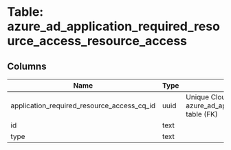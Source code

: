 
# Table: azure_ad_application_required_resource_access_resource_access

## Columns
| Name        | Type           | Description  |
| ------------- | ------------- | -----  |
|application_required_resource_access_cq_id|uuid|Unique CloudQuery ID of azure_ad_application_required_resource_access table (FK)|
|id|text||
|type|text||
